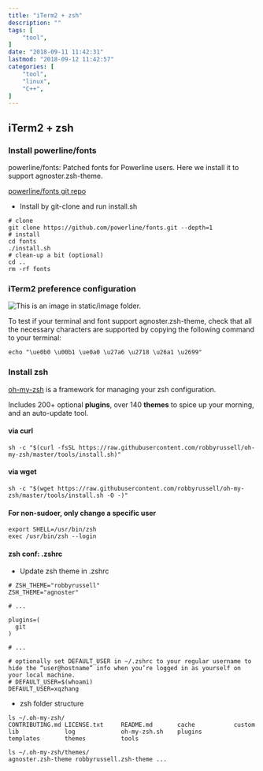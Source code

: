 ```yaml
---
title: "iTerm2 + zsh"
description: ""
tags: [
    "tool",
]
date: "2018-09-11 11:42:31"
lastmod: "2018-09-12 11:42:57"
categories: [
	"tool",
    "linux",
    "C++",
]
---
```


## iTerm2 + zsh

### Install powerline/fonts

powerline/fonts: Patched fonts for Powerline users. Here we install it to support agnoster.zsh-theme.

[powerline/fonts git repo](https://github.com/powerline/fonts)

* Install by git-clone and run install.sh

```shell
# clone
git clone https://github.com/powerline/fonts.git --depth=1
# install
cd fonts
./install.sh
# clean-up a bit (optional)
cd ..
rm -rf fonts
```

### iTerm2 preference configuration

![This is an image in `static/image` folder.](/image/iterm2_preferences.png)

To test if your terminal and font support agnoster.zsh-theme, check that all the necessary characters are supported by copying the following command to your terminal: 
```shell
echo "\ue0b0 \u00b1 \ue0a0 \u27a6 \u2718 \u26a1 \u2699"
```
### Install zsh

[oh-my-zsh](https://github.com/robbyrussell/oh-my-zsh) is a framework for managing your zsh configuration.

Includes 200+ optional __plugins__, over 140 __themes__ to spice up your morning, and an auto-update tool.

#### via curl
```shell
sh -c "$(curl -fsSL https://raw.githubusercontent.com/robbyrussell/oh-my-zsh/master/tools/install.sh)"
```

#### via wget
```shell
sh -c "$(wget https://raw.githubusercontent.com/robbyrussell/oh-my-zsh/master/tools/install.sh -O -)"
```

#### For non-sudoer, only change a specific user
```shell
export SHELL=/usr/bin/zsh
exec /usr/bin/zsh --login
```

#### zsh conf: .zshrc

* Update zsh theme in .zshrc

```shell
# ZSH_THEME="robbyrussell"
ZSH_THEME="agnoster"

# ...

plugins=(
  git
)

# ...

# optionally set DEFAULT_USER in ~/.zshrc to your regular username to hide the “user@hostname” info when you’re logged in as yourself on your local machine.
# DEFAULT_USER=$(whoami)
DEFAULT_USER=xqzhang
```

* zsh folder structure

```shell
ls ~/.oh-my-zsh/
CONTRIBUTING.md LICENSE.txt     README.md       cache           custom          lib             log             oh-my-zsh.sh    plugins         templates       themes          tools

ls ~/.oh-my-zsh/themes/
agnoster.zsh-theme robbyrussell.zsh-theme ...
```



